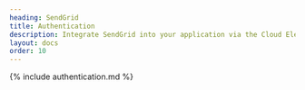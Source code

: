 ```yaml
---
heading: SendGrid
title: Authentication
description: Integrate SendGrid into your application via the Cloud Elements APIs.
layout: docs
order: 10
---
```


{% include authentication.md %}
